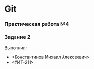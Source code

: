 # Git
### Практическая работа №4
### Задание 2.
Выполнил:
* <Константинов Михаил Алексеевич>
* <УИТ-211>
